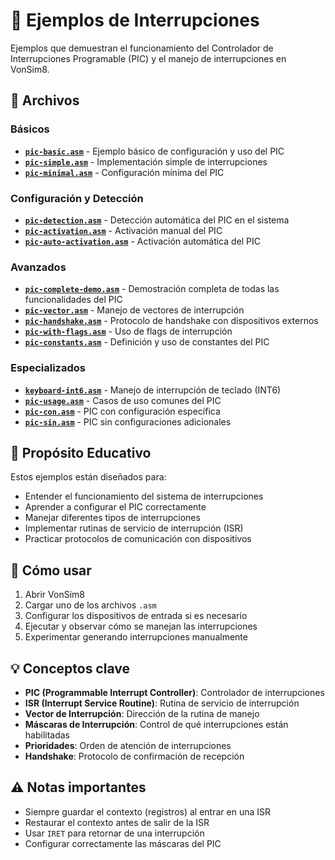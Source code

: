 # 🔔 Ejemplos de Interrupciones

Ejemplos que demuestran el funcionamiento del Controlador de Interrupciones Programable (PIC) y el manejo de interrupciones en VonSim8.

## 📁 Archivos

### Básicos
- **[`pic-basic.asm`](./pic-basic.asm)** - Ejemplo básico de configuración y uso del PIC
- **[`pic-simple.asm`](./pic-simple.asm)** - Implementación simple de interrupciones
- **[`pic-minimal.asm`](./pic-minimal.asm)** - Configuración mínima del PIC

### Configuración y Detección
- **[`pic-detection.asm`](./pic-detection.asm)** - Detección automática del PIC en el sistema
- **[`pic-activation.asm`](./pic-activation.asm)** - Activación manual del PIC
- **[`pic-auto-activation.asm`](./pic-auto-activation.asm)** - Activación automática del PIC

### Avanzados
- **[`pic-complete-demo.asm`](./pic-complete-demo.asm)** - Demostración completa de todas las funcionalidades del PIC
- **[`pic-vector.asm`](./pic-vector.asm)** - Manejo de vectores de interrupción
- **[`pic-handshake.asm`](./pic-handshake.asm)** - Protocolo de handshake con dispositivos externos
- **[`pic-with-flags.asm`](./pic-with-flags.asm)** - Uso de flags de interrupción
- **[`pic-constants.asm`](./pic-constants.asm)** - Definición y uso de constantes del PIC

### Especializados
- **[`keyboard-int6.asm`](./keyboard-int6.asm)** - Manejo de interrupción de teclado (INT6)
- **[`pic-usage.asm`](./pic-usage.asm)** - Casos de uso comunes del PIC
- **[`pic-con.asm`](./pic-con.asm)** - PIC con configuración específica
- **[`pic-sin.asm`](./pic-sin.asm)** - PIC sin configuraciones adicionales

## 🎯 Propósito Educativo

Estos ejemplos están diseñados para:
- Entender el funcionamiento del sistema de interrupciones
- Aprender a configurar el PIC correctamente
- Manejar diferentes tipos de interrupciones
- Implementar rutinas de servicio de interrupción (ISR)
- Practicar protocolos de comunicación con dispositivos

## 🚀 Cómo usar

1. Abrir VonSim8
2. Cargar uno de los archivos `.asm`
3. Configurar los dispositivos de entrada si es necesario
4. Ejecutar y observar cómo se manejan las interrupciones
5. Experimentar generando interrupciones manualmente

## 💡 Conceptos clave

- **PIC (Programmable Interrupt Controller)**: Controlador de interrupciones
- **ISR (Interrupt Service Routine)**: Rutina de servicio de interrupción
- **Vector de Interrupción**: Dirección de la rutina de manejo
- **Máscaras de Interrupción**: Control de qué interrupciones están habilitadas
- **Prioridades**: Orden de atención de interrupciones
- **Handshake**: Protocolo de confirmación de recepción

## ⚠️ Notas importantes

- Siempre guardar el contexto (registros) al entrar en una ISR
- Restaurar el contexto antes de salir de la ISR
- Usar `IRET` para retornar de una interrupción
- Configurar correctamente las máscaras del PIC